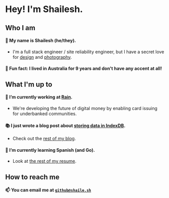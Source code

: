 # Hey! I'm Shailesh.

## Who I am
#### 🤵 My name is Shailesh (he/they).
- I'm a full stack engineer / site reliability engineer, but I have a secret love for [design](https://shaile.sh/design) and [photography](https://shaile.sh/photography). 
#### 🦘 Fun fact: I lived in Australia for 9 years and don't have any accent at all!

## What I'm up to
#### 🔭 I’m currently working at [Rain](https://raincards.xyz).
- We're developing the future of digital money by enabling card issuing for underbanked communities.
#### 📚 I just wrote a blog post about [storing data in IndexDB](https://shaile.sh/codes/posts/2021/01/21/storing-files-indexed-db/).
- Check out the [rest of my blog](https://shaile.sh/codes).
#### 🌱 I’m currently learning Spanish (and Go).
- Look at [the rest of my resume](https://shaile.sh/resume.pdf).

## How to reach me
#### 📫 You can email me at [`github@shaile.sh`](mailto:github@shaile.sh)
